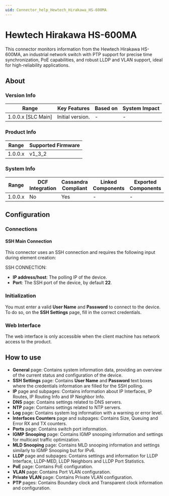 ```yaml
---
uid: Connector_help_Hewtech_Hirakawa_HS-600MA
---
```


# Hewtech Hirakawa HS-600MA

This connector monitors information from the Hewtech Hirakawa HS-600MA, an industrial network switch with PTP support for precise time synchronization, PoE capabilities, and robust LLDP and VLAN support, ideal for high-reliability applications.

## About

### Version Info

| Range              | Key Features     | Based on | System Impact |
|--------------------|------------------|----------|---------------|
| 1.0.0.x [SLC Main] | Initial version. | -        | -             |

### Product Info

| Range     | Supported Firmware     |
|-----------|------------------------|
| 1.0.0.x   | v1_3_2                 |

### System Info

| Range     | DCF Integration     | Cassandra Compliant     | Linked Components     | Exported Components     |
|-----------|---------------------|-------------------------|-----------------------|-------------------------|
| 1.0.0.x   | No                  | Yes                     | -                     | -                       |

## Configuration

### Connections

#### SSH Main Connection

This connector uses an SSH connection and requires the following input during element creation:

SSH CONNECTION:

- **IP address/host**: The polling IP of the device.
- **Port**: The SSH port of the device, by default **22**.

### Initialization

You must enter a valid **User Name** and **Password** to connect to the device. To do so, on the **SSH Settings** page, fill in the correct credentials.

### Web Interface

The web interface is only accessible when the client machine has network access to the product.

## How to use

- **General** page: Contains system information data, providing an overview of the current status and configuration of the device.
- **SSH Settings** page: Contains **User Name** and **Password** text boxes where the credentials information are filled for the SSH polling.
- **IP** page and subpages: Contains information about IP Interfaces, IP Routes, IP Routing Info and IP Neighbor Info.
- **DNS** page: Contains settings related to DNS servers.
- **NTP** page: Contains settings related to NTP servers.
- **Log** page: Contains system log information with a warning or error level.
- **Interfaces Counters** page and subpages: Contains Size, Queuing and Error RX and TX counters.
- **Ports** page: Contains switch port information.
- **IGMP Snooping** page: Contains IGMP snooping information and settings for multicast traffic optimization.
- **MLD Snooping** page: Contains MLD snooping information and settings similarly to IGMP Snooping but for IPv6.
- **LLDP** page and subpages: Contains settings and information for LLDP Interface, LLDP-MED, LLDP Neighbors and LLDP Port Statistics.
- **PoE** page: Contains PoE configuration.
- **VLAN** page: Contains Port VLAN configuration.
- **Private VLAN** page: Contains Private VLAN configuration.
- **PTP** pages: Contains Boundary clock and Transparent clock information and configuration.